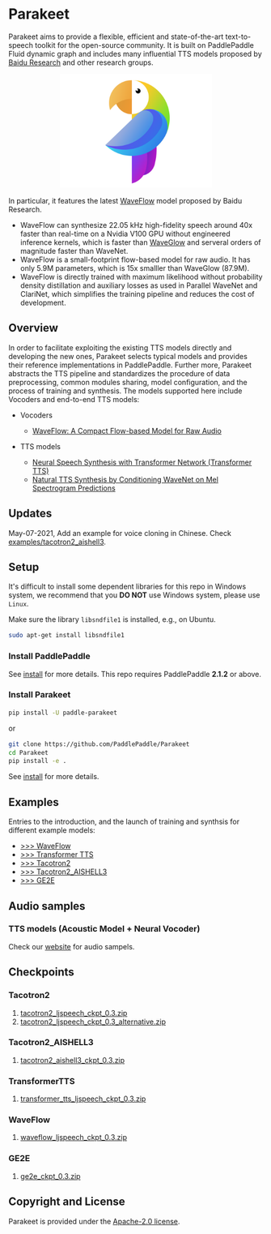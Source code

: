 # Parakeet

Parakeet aims to provide a flexible, efficient and state-of-the-art text-to-speech toolkit for the open-source community. It is built on PaddlePaddle Fluid dynamic graph and includes many influential TTS models proposed by [Baidu Research](http://research.baidu.com) and other research groups.  

<div align="center">
  <img src="images/logo.png" width=300 /> <br>
</div>

In particular, it features the latest [WaveFlow](https://arxiv.org/abs/1912.01219) model proposed by Baidu Research.

- WaveFlow can synthesize 22.05 kHz high-fidelity speech around 40x faster than real-time on a Nvidia V100 GPU without engineered inference kernels, which is faster than [WaveGlow](https://github.com/NVIDIA/waveglow) and serveral orders of magnitude faster than WaveNet.
- WaveFlow is a small-footprint flow-based model for raw audio. It has only 5.9M parameters, which is 15x smalller than WaveGlow (87.9M).
- WaveFlow is directly trained with maximum likelihood without probability density distillation and auxiliary losses as used in Parallel WaveNet and ClariNet, which simplifies the training pipeline and reduces the cost of development.

## Overview

In order to facilitate exploiting the existing TTS models directly and developing the new ones, Parakeet selects typical models and provides their reference implementations in PaddlePaddle. Further more, Parakeet abstracts the TTS pipeline and standardizes the procedure of data preprocessing, common modules sharing, model configuration, and the process of training and synthesis. The models supported here include Vocoders and end-to-end TTS models:

- Vocoders
  - [WaveFlow: A Compact Flow-based Model for Raw Audio](https://arxiv.org/abs/1912.01219)

- TTS models
  - [Neural Speech Synthesis with Transformer Network (Transformer TTS)](https://arxiv.org/abs/1809.08895)
  - [Natural TTS Synthesis by Conditioning WaveNet on Mel Spectrogram Predictions](arxiv.org/abs/1712.05884)

## Updates

May-07-2021, Add an example for voice cloning in Chinese. Check [examples/tacotron2_aishell3](./examples/tacotron2_aishell3).


## Setup
It's difficult to install some dependent libraries for this repo in Windows system, we recommend that you **DO NOT** use Windows system, please use `Linux`.

Make sure the library `libsndfile1` is installed, e.g., on Ubuntu.

```bash
sudo apt-get install libsndfile1
```

### Install PaddlePaddle

See [install](https://www.paddlepaddle.org.cn/install/quick) for more details. This repo requires PaddlePaddle **2.1.2** or above.

### Install Parakeet
```bash
pip install -U paddle-parakeet
```

or
```bash
git clone https://github.com/PaddlePaddle/Parakeet
cd Parakeet
pip install -e .
```

See [install](https://paddle-parakeet.readthedocs.io/en/latest/install.html) for more details.

## Examples

Entries to the introduction, and the launch of training and synthsis for different example models:

- [>>> WaveFlow](./examples/waveflow)
- [>>> Transformer TTS](./examples/transformer_tts)
- [>>> Tacotron2](./examples/tacotron2)
- [>>> Tacotron2_AISHELL3](./examples/tacotron2_aishell3)
- [>>> GE2E](./examples/ge2e)


## Audio samples

### TTS models (Acoustic Model + Neural Vocoder)

Check our [website](https://paddle-parakeet.readthedocs.io/en/latest/demo.html) for audio sampels.


## Checkpoints

### Tacotron2
1. [tacotron2_ljspeech_ckpt_0.3.zip](https://paddlespeech.bj.bcebos.com/Parakeet/tacotron2_ljspeech_ckpt_0.3.zip)
2. [tacotron2_ljspeech_ckpt_0.3_alternative.zip](https://paddlespeech.bj.bcebos.com/Parakeet/tacotron2_ljspeech_ckpt_0.3_alternative.zip)

### Tacotron2_AISHELL3
1. [tacotron2_aishell3_ckpt_0.3.zip](https://paddlespeech.bj.bcebos.com/Parakeet/tacotron2_aishell3_ckpt_0.3.zip)

### TransformerTTS
1. [transformer_tts_ljspeech_ckpt_0.3.zip](https://paddlespeech.bj.bcebos.com/Parakeet/transformer_tts_ljspeech_ckpt_0.3.zip)

### WaveFlow
1. [waveflow_ljspeech_ckpt_0.3.zip](https://paddlespeech.bj.bcebos.com/Parakeet/waveflow_ljspeech_ckpt_0.3.zip)

### GE2E
1. [ge2e_ckpt_0.3.zip](https://paddlespeech.bj.bcebos.com/Parakeet/ge2e_ckpt_0.3.zip)

## Copyright and License

Parakeet is provided under the [Apache-2.0 license](LICENSE).
